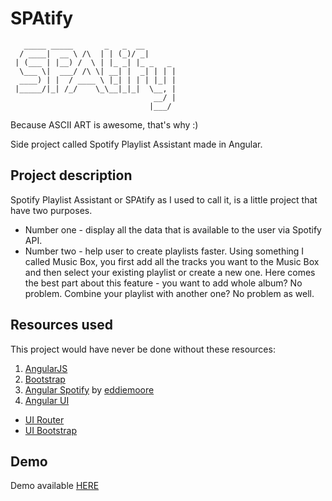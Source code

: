 # SPAtify
```
   _____ _____       _   _  __       
  / ____|  __ \ /\  | | (_)/ _|      
 | (___ | |__) /  \ | |_ _| |_ _   _ 
  \___ \|  ___/ /\ \| __| |  _| | | |
  ____) | |  / ____ \ |_| | | | |_| |
 |_____/|_| /_/    \_\__|_|_|  \__, |
                                __/ |
                               |___/ 
```
Because ASCII ART is awesome, that's why :)

Side project called Spotify Playlist Assistant made in Angular.

## Project description
Spotify Playlist Assistant or SPAtify as I used to call it, is a little project that have two purposes.
* Number one - display all the data that is available to the user via Spotify API.
* Number two - help user to create playlists faster. Using something I called Music Box, you first add all the tracks you want to the Music Box and then select your existing playlist or create a new one. Here comes the best part about this feature - you want to add whole album? No problem. Combine your playlist with another one? No problem as well.

## Resources used
This project would have never be done without these resources:

1. [AngularJS](https://github.com/angular/angular.js)
2. [Bootstrap](http://getbootstrap.com/)
3. [Angular Spotify](https://github.com/eddiemoore/angular-spotify) by [eddiemoore](https://github.com/eddiemoore)
4. [Angular UI](https://github.com/angular-ui)
  * [UI Router](https://github.com/angular-ui/ui-router)
  * [UI Bootstrap](https://angular-ui.github.io/bootstrap/)

## Demo
Demo available [HERE](http://jbienkowski311.github.io/spatify)
